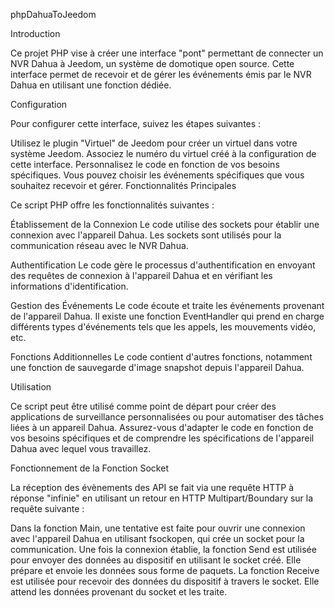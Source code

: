 phpDahuaToJeedom

Introduction

Ce projet PHP vise à créer une interface "pont" permettant de connecter un NVR Dahua à Jeedom, un système de domotique open source. Cette interface permet de recevoir et de gérer les événements émis par le NVR Dahua en utilisant une fonction dédiée.

Configuration

Pour configurer cette interface, suivez les étapes suivantes :

Utilisez le plugin "Virtuel" de Jeedom pour créer un virtuel dans votre système Jeedom.
Associez le numéro du virtuel créé à la configuration de cette interface.
Personnalisez le code en fonction de vos besoins spécifiques. Vous pouvez choisir les événements spécifiques que vous souhaitez recevoir et gérer.
Fonctionnalités Principales

Ce script PHP offre les fonctionnalités suivantes :

Établissement de la Connexion
Le code utilise des sockets pour établir une connexion avec l'appareil Dahua. Les sockets sont utilisés pour la communication réseau avec le NVR Dahua.

Authentification
Le code gère le processus d'authentification en envoyant des requêtes de connexion à l'appareil Dahua et en vérifiant les informations d'identification.

Gestion des Événements
Le code écoute et traite les événements provenant de l'appareil Dahua. Il existe une fonction EventHandler qui prend en charge différents types d'événements tels que les appels, les mouvements vidéo, etc.

Fonctions Additionnelles
Le code contient d'autres fonctions, notamment une fonction de sauvegarde d'image snapshot depuis l'appareil Dahua.

Utilisation

Ce script peut être utilisé comme point de départ pour créer des applications de surveillance personnalisées ou pour automatiser des tâches liées à un appareil Dahua. Assurez-vous d'adapter le code en fonction de vos besoins spécifiques et de comprendre les spécifications de l'appareil Dahua avec lequel vous travaillez.

Fonctionnement de la Fonction Socket

La réception des évènements des API se fait via une requête HTTP à réponse "infinie" en utilisant un retour en HTTP Multipart/Boundary sur la requête suivante :

Dans la fonction Main, une tentative est faite pour ouvrir une connexion avec l'appareil Dahua en utilisant fsockopen, qui crée un socket pour la communication.
Une fois la connexion établie, la fonction Send est utilisée pour envoyer des données au dispositif en utilisant le socket créé. Elle prépare et envoie les données sous forme de paquets.
La fonction Receive est utilisée pour recevoir des données du dispositif à travers le socket. Elle attend les données provenant du socket et les traite.
